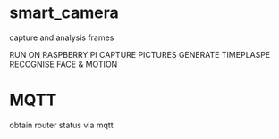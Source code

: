 # smart_camera
capture and analysis frames


RUN ON RASPBERRY PI
CAPTURE PICTURES 
GENERATE TIMEPLASPE
RECOGNISE FACE & MOTION

# MQTT 

obtain router status via mqtt 
